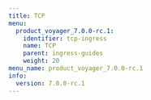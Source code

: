 ```yaml
---
title: TCP
menu:
  product_voyager_7.0.0-rc.1:
    identifier: tcp-ingress
    name: TCP
    parent: ingress-guides
    weight: 20
menu_name: product_voyager_7.0.0-rc.1
info:
  version: 7.0.0-rc.1
---
```


